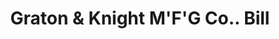 ---
doi: 10.7916/D8FJ3TVV
date_other: '1880'
date_other_textual: 1880-1889
form: printed ephemera
genre:
- Invoices
name:
- Graton & Knight M'F'G Co.
object_in_context_url: https://biggert.cul.columbia.edu/items/view/ave_biggert_00529
subject_hierarchical_geographic:
- Worcester, Massachusetts, United States
subject_name:
- Graton & Knight M'F'G Co.
title: Graton & Knight M'F'G Co.. Bill
sort_title: Graton & Knight M'F'G Co.. Bill
call_number: ave_biggert_00529
coordinates:
- 42.266666666666666,-71.8
pid: ave_biggert_00529
identifiers: ave_biggert_00529
thumbnail: https://derivativo-3.library.columbia.edu/iiif/2/ldpd:343793/full/!256,256/0/native.jpg
permalink: "/biggert/ave_biggert_00529/"
layout: iiif-image-page
---